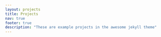 ```yaml
---
layout: projects
title: Projects
nav: true
footer: true
description: "These are example projects in the awesome jekyll theme"
---
```




